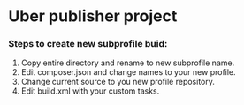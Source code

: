 # Uber publisher project

### Steps to create new subprofile buid:
1. Copy entire directory and rename to new subprofile name.
2. Edit composer.json and change names to your new profile.
3. Change current source to you new profile repository.
4. Edit build.xml with your custom tasks.